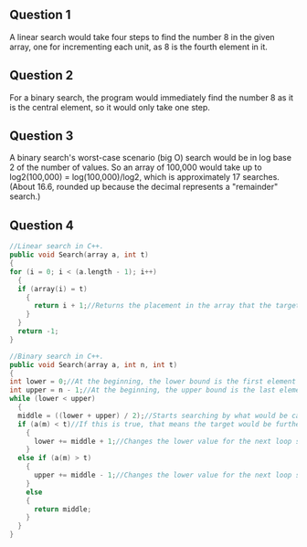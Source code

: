 ## Question 1

A linear search would take four steps to find the number 8 in the given array, one for incrementing each unit, as 8 is the fourth element in it.

## Question 2

For a binary search, the program would immediately find the number 8 as it is the central element, so it would only take one step.

## Question 3

A binary search's worst-case scenario (big O) search would be in log base 2 of the number of values. So an array of 100,000 would take up to log2(100,000) = log(100,000)/log2, which is approximately 17 searches. (About 16.6, rounded up because the decimal represents a "remainder" search.)

## Question 4

```c++
//Linear search in C++.
public void Search(array a, int t)
{
for (i = 0; i < (a.length - 1); i++)
  {
  if (array(i) = t)
    {
      return i + 1;//Returns the placement in the array that the target value is located in.
    }
  }
  return -1;
}

//Binary search in C++.
public void Search(array a, int n, int t)
{
int lower = 0;//At the beginning, the lower bound is the first element in the array (0).
int upper = n - 1;//At the beginning, the upper bound is the last element in the array (length - 1 due to arrays starting at 0).
while (lower < upper)
  {
  middle = ((lower + upper) / 2);//Starts searching by what would be calculated as the halfway point. Integer division effectively floors this result if it is an odd number.
  if (a(m) < t)//If this is true, that means the target would be further ahead in the array than the middle point (assuming the array is sorted), so a search will need to be performed later.
    {
      lower += middle + 1;//Changes the lower value for the next loop so that the new startpoint is based on the old middle, so that the next search is performed on the upper half.
    }
  else if (a(m) > t)
    {
      upper += middle - 1;//Changes the lower value for the next loop so that the new endpoint is based on the old middle, making the next search based on the lower half.
    }
    else
    {
      return middle;
    }
  }
}
```
